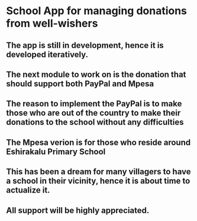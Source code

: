 # School App for managing donations from well-wishers

## The app is still in development, hence it is developed iteratively. 
## The next module to work on is the donation that should support both PayPal and Mpesa
## The reason to implement the PayPal is to make those who are out of the country to make their donations to the school without any difficulties
## The Mpesa verion is for those who reside around Eshirakalu Primary School
## This has been a dream for many villagers to have a school in their vicinity, hence it is about time to actualize it. 
## All support will be highly appreciated. 

